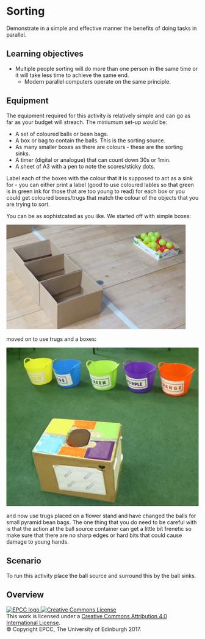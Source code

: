 # Sorting

Demonstrate in a simple and effective manner the benefits of doing
tasks in parallel.

## Learning objectives

* Multiple people sorting will do more than one person in the same
  time or it will take less time to achieve the same end.
   * Modern parallel computers operate on the same principle.


## Equipment

The equipment required for this activity is relatively simple
and can go as far as your budget will streach. The miniumum
set-up would be:

* A set of coloured balls or bean bags.
* A box or bag to contain the balls. This is the sorting source.
* As many smaller boxes as there are colours - these are the sorting sinks.
* A timer (digital or analogue) that can count down 30s or 1min.
* A sheet of A3 with a pen to note the scores/sticky dots.

Label each of the boxes with the colour that it is supposed to act as a sink for -
you can either print a label (good to use coloured lables so that green is in green
ink for those that are too young to read) for each box or you could get coloured 
boxes/trugs that match the colour of the objects that you are trying to sort.

You can be as sophistcated as you like. We started off with simple boxes:

![Simple boxes](imgs/setup1.png)

moved on to use trugs and a boxes:

![Box and trugs](imgs/setup2.png)

and now use trugs placed on a flower stand and have changed the
balls for small pyramid bean bags. The one thing that you do need
to be careful with is that the action at the ball source container
can get a little bit frenetic so make sure that there are no sharp
edges or hard bits that could cause damage to young hands.

## Scenario

To run this activity place the ball source and surround this by the ball sinks.

## Overview

<a href="http://www.epcc.ed.ac.uk">
<img alt="EPCC logo" src="https://www.epcc.ed.ac.uk/sites/all/themes/epcc/images/epcc-logo.png" height="31"/>
</a>
<a rel="license" href="http://creativecommons.org/licenses/by/4.0/">
<img alt="Creative Commons License" style="border-width:0" src="https://i.creativecommons.org/l/by/4.0/88x31.png" />
</a><br />
This work is licensed under a <a rel="license" href="http://creativecommons.org/licenses/by/4.0/">
Creative Commons Attribution 4.0 International License</a>.<br/>
&copy; Copyright EPCC, The University of Edinburgh 2017.
